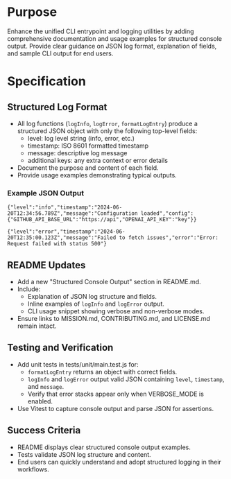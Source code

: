 # Purpose

Enhance the unified CLI entrypoint and logging utilities by adding comprehensive documentation
and usage examples for structured console output. Provide clear guidance on JSON log format,
explanation of fields, and sample CLI output for end users.

# Specification

## Structured Log Format

- All log functions (`logInfo`, `logError`, `formatLogEntry`) produce a structured JSON object with only
the following top-level fields:
  - level: log level string (info, error, etc.)
  - timestamp: ISO 8601 formatted timestamp
  - message: descriptive log message
  - additional keys: any extra context or error details
- Document the purpose and content of each field.
- Provide usage examples demonstrating typical outputs.

### Example JSON Output

```
{"level":"info","timestamp":"2024-06-20T12:34:56.789Z","message":"Configuration loaded","config":{"GITHUB_API_BASE_URL":"https://api","OPENAI_API_KEY":"key"}}
```

```
{"level":"error","timestamp":"2024-06-20T12:35:00.123Z","message":"Failed to fetch issues","error":"Error: Request failed with status 500"}
```

## README Updates

- Add a new "Structured Console Output" section in README.md.
- Include:
  - Explanation of JSON log structure and fields.
  - Inline examples of `logInfo` and `logError` output.
  - CLI usage snippet showing verbose and non-verbose modes.
- Ensure links to MISSION.md, CONTRIBUTING.md, and LICENSE.md remain intact.

## Testing and Verification

- Add unit tests in tests/unit/main.test.js for:
  - `formatLogEntry` returns an object with correct fields.
  - `logInfo` and `logError` output valid JSON containing `level`, `timestamp`, and `message`.
  - Verify that error stacks appear only when VERBOSE_MODE is enabled.
- Use Vitest to capture console output and parse JSON for assertions.

## Success Criteria

- README displays clear structured console output examples.
- Tests validate JSON log structure and content.
- End users can quickly understand and adopt structured logging in their workflows.